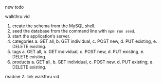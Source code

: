 new todo

walkthru vid
1. create the schema from the MySQL shell.
2. seed the database from the command line with ` npm run seed `.
3. start the application’s server.
4. categories 
    a. GET all,
    b. GET individual,
    c. POST new,
    d. PUT existing,
    e. DELETE existing.
5. tags
    a. GET all,
    b. GET individual,
    c. POST new,
    d. PUT existing,
    e. DELETE existing.
6. products
    a. GET all,
    b. GET individual,
    c. POST new,
    d. PUT existing,
    e. DELETE existing.

readme
2. link walkthru vid